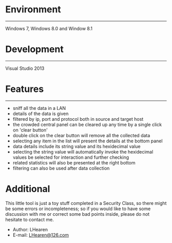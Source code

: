 # Environment
-------------
Windows 7, Windows 8.0 and Window 8.1

# Development
-------------
Visual Studio 2013

# Features
----------
* sniff all the data in a LAN
* details of the data is given
* filtered by ip, port and protocol both in source and target host
* the crowded central panel can be cleared up any time by a single click on 'clear button'
* double click on the clear button will remove all the collected data
* selecting any item in the list will present the details at the bottom panel
* data details include its string value and its hexidecimal value
* selecting the string value will automatically invoke the hexidecimal values be selected for interaction and further checking
* related statistics will also be presented at the right bottom
* filtering can also be used after data collection

# Additional 
This little tool is just a toy stuff completed in a Security Class, so there might be some errors or incompleteness; so if you would like to have some discussion with me or correct some bad points inside, please do not hesitate to contact me.
* Author: LHearen
* E-mail: LHearen@126.com
